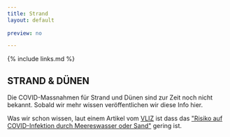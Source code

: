 ```yaml
---
title: Strand
layout: default
    
preview: no

---
```


{% include links.md %}

## STRAND & DÜNEN

Die COVID-Massnahmen für Strand und Dünen sind zur Zeit noch nicht bekannt. Sobald wir mehr wissen veröffentlichen wir diese Info hier. 

Was wir schon wissen, laut einem Artikel vom [VLIZ](https://vliz.be/) ist dass das ["Risiko auf COVID-Infektion durch Meereswasser oder Sand"](http://www.vliz.be/nl/news?p=show&id=8348) gering ist.
